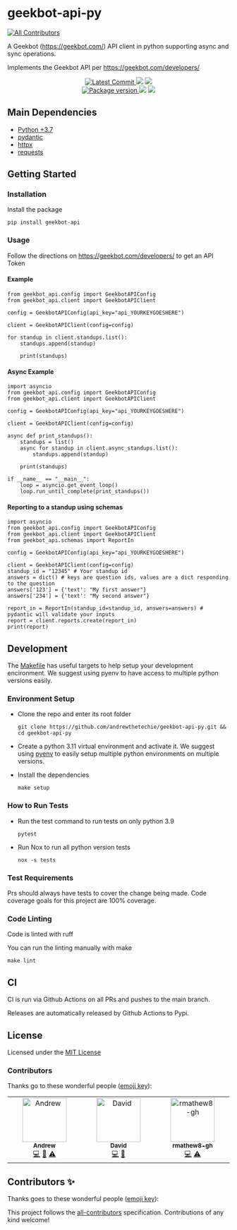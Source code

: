 # geekbot-api-py
<!-- ALL-CONTRIBUTORS-BADGE:START - Do not remove or modify this section -->
[![All Contributors](https://img.shields.io/badge/all_contributors-3-orange.svg?style=flat-square)](#contributors-)
<!-- ALL-CONTRIBUTORS-BADGE:END -->

A Geekbot (<https://geekbot.com/>) API client in python supporting async and sync operations.

Implements the Geekbot API per <https://geekbot.com/developers/>

<p align="center">
    <a href="https://github.com/andrewthetechie/geekbot-api-py" target="_blank">
        <img src="https://img.shields.io/github/last-commit/andrewthetechie/geekbot-api-py" alt="Latest Commit">
    </a>
        <img src="https://github.com/andrewthetechie/geekbot-api-py/actions/workflows/run_tests_with_tox.yaml/badge.svg?branch=main">
        <img src="https://codecov.io/gh/andrewthetechie/geekbot-api-py/branch/main/graph/badge.svg?token=7BK6JL2VL4"/>
    <br />
    <a href="https://pypi.org/project/geekbot-api" target="_blank">
        <img src="https://img.shields.io/pypi/v/geekbot-api" alt="Package version">
    </a>
    <img src="https://img.shields.io/pypi/pyversions/geekbot-api">
    <img src="https://img.shields.io/badge/license-MIT-green">
</p>

## Main Dependencies

- [Python +3.7](https://www.python.org)
- [pydantic](https://github.com/samuelcolvin/pydantic/)
- [httpx](https://www.python-httpx.org/)
- [requests](https://docs.python-requests.org/en/master/)

## Getting Started

### Installation

Install the package

    pip install geekbot-api

### Usage

Follow the directions on <https://geekbot.com/developers/> to get an API Token

#### Example

    from geekbot_api.config import GeekbotAPIConfig
    from geekbot_api.client import GeekbotAPIClient

    config = GeekbotAPIConfig(api_key="api_YOURKEYGOESHERE")

    client = GeekbotAPIClient(config=config)

    for standup in client.standups.list():
        standups.append(standup)

        print(standups)

#### Async Example

    import asyncio
    from geekbot_api.config import GeekbotAPIConfig
    from geekbot_api.client import GeekbotAPIClient

    config = GeekbotAPIConfig(api_key="api_YOURKEYGOESHERE")

    client = GeekbotAPIClient(config=config)

    async def print_standups():
        standups = list()
        async for standup in client.async_standups.list():
            standups.append(standup)

        print(standups)

    if __name__ == "__main__":
        loop = asyncio.get_event_loop()
        loop.run_until_complete(print_standups())

#### Reporting to a standup using schemas

    import asyncio
    from geekbot_api.config import GeekbotAPIConfig
    from geekbot_api.client import GeekbotAPIClient
    from geekbot_api.schemas import ReportIn

    config = GeekbotAPIConfig(api_key="api_YOURKEYGOESHERE")

    client = GeekbotAPIClient(config=config)
    standup_id = "12345" # Your standup id
    answers = dict() # keys are question ids, values are a dict responding to the question
    answers['123'] = {'text': "My first answer"}
    answers['234'] = {'text': "My second answer"}

    report_in = ReportIn(standup_id=standup_id, answers=answers) # pydantic will validate your inputs
    report = client.reports.create(report_in)
    print(report)

## Development

The [Makefile](./makefile) has useful targets to help setup your
development encironment. We suggest using pyenv to have access to
multiple python versions easily.

### Environment Setup

- Clone the repo and enter its root folder

  ```{.sourceCode .bash}
  git clone https://github.com/andrewthetechie/geekbot-api-py.git && cd geekbot-api-py
  ```

- Create a python 3.11 virtual environment and activate it. We suggest
  using [pyenv](https://github.com/pyenv/pyenv) to easily setup
  multiple python environments on multiple versions.

- Install the dependencies

  ```{.sourceCode .bash}
  make setup
  ```

### How to Run Tests

- Run the test command to run tests on only python 3.9

  ```{.sourceCode .bash}
  pytest
  ```

- Run Nox to run all python version tests

  ```{.sourceCode .bash}
  nox -s tests
  ```

### Test Requirements

Prs should always have tests to cover the change being made. Code
coverage goals for this project are 100% coverage.

### Code Linting

Code is linted with ruff

You can run the linting manually with make

```{.sourceCode .bash}
make lint
```

## CI

CI is run via Github Actions on all PRs and pushes to the main branch.

Releases are automatically released by Github Actions to Pypi.

## License

Licensed under the [MIT License](./LICENSE)

### Contributors

Thanks go to these wonderful people ([emoji key](https://allcontributors.org/docs/en/emoji-key)):

<!-- ALL-CONTRIBUTORS-LIST:START - Do not remove or modify this section -->
<!-- prettier-ignore-start -->
<!-- markdownlint-disable -->
<table>
  <tbody>
    <tr>
      <td align="center" valign="top" width="14.28%"><a href="https://github.com/andrewthetechie"><img src="https://avatars.githubusercontent.com/u/1377314?v=4?s=100" width="100px;" alt="Andrew"/><br /><sub><b>Andrew</b></sub></a><br /><a href="https://github.com/andrewthetechie/geekbot-api-py/commits?author=andrewthetechie" title="Code">💻</a> <a href="https://github.com/andrewthetechie/geekbot-api-py/commits?author=andrewthetechie" title="Documentation">📖</a> <a href="https://github.com/andrewthetechie/geekbot-api-py/commits?author=andrewthetechie" title="Tests">⚠️</a></td>
      <td align="center" valign="top" width="14.28%"><a href="https://github.com/CodingDavid8"><img src="https://avatars.githubusercontent.com/u/54584421?v=4?s=100" width="100px;" alt="David"/><br /><sub><b>David</b></sub></a><br /><a href="https://github.com/andrewthetechie/geekbot-api-py/commits?author=CodingDavid8" title="Code">💻</a> <a href="https://github.com/andrewthetechie/geekbot-api-py/issues?q=author%3ACodingDavid8" title="Bug reports">🐛</a></td>
      <td align="center" valign="top" width="14.28%"><a href="https://github.com/rmathew8-gh"><img src="https://avatars.githubusercontent.com/u/117225085?v=4?s=100" width="100px;" alt="rmathew8-gh"/><br /><sub><b>rmathew8-gh</b></sub></a><br /><a href="https://github.com/andrewthetechie/geekbot-api-py/commits?author=rmathew8-gh" title="Code">💻</a> <a href="https://github.com/andrewthetechie/geekbot-api-py/commits?author=rmathew8-gh" title="Tests">⚠️</a></td>
    </tr>
  </tbody>
</table>

<!-- markdownlint-restore -->
<!-- prettier-ignore-end -->

<!-- ALL-CONTRIBUTORS-LIST:END -->

## Contributors ✨

Thanks goes to these wonderful people ([emoji key](https://allcontributors.org/docs/en/emoji-key)):

<!-- ALL-CONTRIBUTORS-LIST:START - Do not remove or modify this section -->
<!-- prettier-ignore-start -->
<!-- markdownlint-disable -->
<!-- markdownlint-restore -->
<!-- prettier-ignore-end -->
<!-- ALL-CONTRIBUTORS-LIST:END -->

This project follows the [all-contributors](https://github.com/all-contributors/all-contributors) specification. Contributions of any kind welcome!
